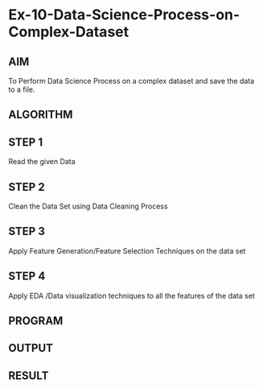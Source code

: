 # Ex-10-Data-Science-Process-on-Complex-Dataset
## AIM 
To Perform Data Science Process on a complex dataset and save the data to a file. 
## ALGORITHM
## STEP 1
Read the given Data
## STEP 2 
Clean the Data Set using Data Cleaning Process 
## STEP 3 
Apply Feature Generation/Feature Selection Techniques on the data set 
## STEP 4 
Apply EDA /Data visualization techniques to all the features of the data set
## PROGRAM
## OUTPUT
## RESULT
